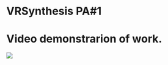 # VRSynthesis PA#1
# Video demonstrarion of work.

![](https://github.com/ostrovoyy/VRSynthesis/blob/PA1/2023-06-08%2000-05-10%20(1).gif)
